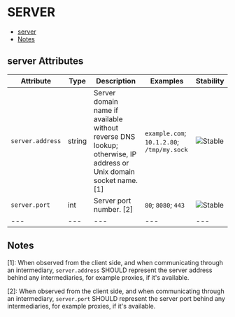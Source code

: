 
<!--- Hugo front matter used to generate the website version of this page:
--->

# SERVER

- [server](#server)
- [Notes](#notes)

## server Attributes

| Attribute  | Type | Description  | Examples  | Stability |
|---|---|---|---|---|
| `server.address` | string | Server domain name if available without reverse DNS lookup; otherwise, IP address or Unix domain socket name. [1] |`example.com`; `10.1.2.80`; `/tmp/my.sock` | ![Stable](https://img.shields.io/badge/-stable-lightgreen) |
| `server.port` | int | Server port number. [2] |`80`; `8080`; `443` | ![Stable](https://img.shields.io/badge/-stable-lightgreen) |
|---|---|---|---|---|

## Notes

[1]: When observed from the client side, and when communicating through an intermediary, `server.address` SHOULD represent the server address behind any intermediaries, for example proxies, if it's available.

[2]: When observed from the client side, and when communicating through an intermediary, `server.port` SHOULD represent the server port behind any intermediaries, for example proxies, if it's available.

